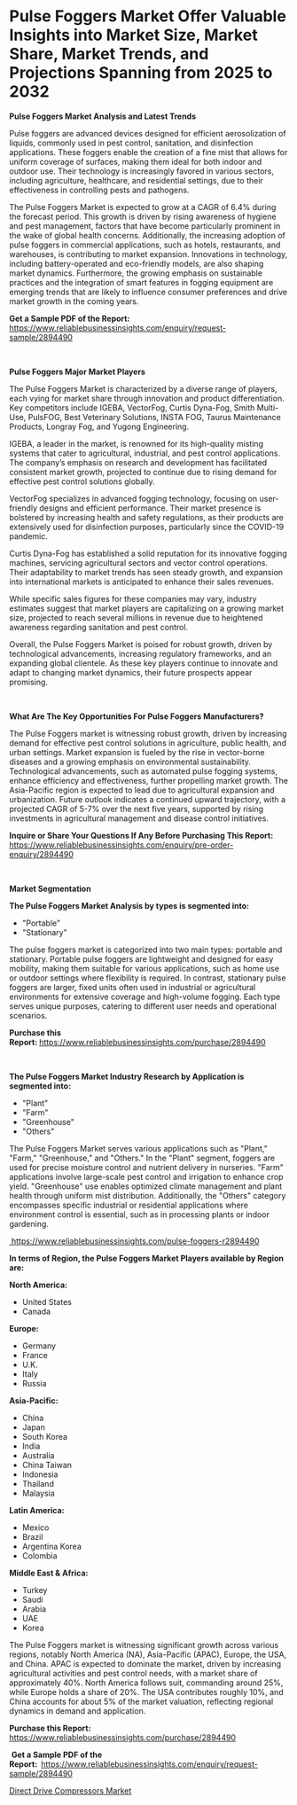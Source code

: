<p><h1>Pulse Foggers Market Offer Valuable Insights into Market Size, Market Share, Market Trends, and Projections Spanning from 2025 to 2032</h1></p><p><strong>Pulse Foggers Market Analysis and Latest Trends</strong></p>
<p><p>Pulse foggers are advanced devices designed for efficient aerosolization of liquids, commonly used in pest control, sanitation, and disinfection applications. These foggers enable the creation of a fine mist that allows for uniform coverage of surfaces, making them ideal for both indoor and outdoor use. Their technology is increasingly favored in various sectors, including agriculture, healthcare, and residential settings, due to their effectiveness in controlling pests and pathogens.</p><p>The Pulse Foggers Market is expected to grow at a CAGR of 6.4% during the forecast period. This growth is driven by rising awareness of hygiene and pest management, factors that have become particularly prominent in the wake of global health concerns. Additionally, the increasing adoption of pulse foggers in commercial applications, such as hotels, restaurants, and warehouses, is contributing to market expansion. Innovations in technology, including battery-operated and eco-friendly models, are also shaping market dynamics. Furthermore, the growing emphasis on sustainable practices and the integration of smart features in fogging equipment are emerging trends that are likely to influence consumer preferences and drive market growth in the coming years.</p></p>
<p><strong>Get a Sample PDF of the Report:&nbsp;</strong> <a href="https://www.reliablebusinessinsights.com/enquiry/request-sample/2894490?utm_campaign=3517&utm_medium=2&utm_source=Github&utm_content=ia&utm_term=15032025&utm_id=pulse-foggers">https://www.reliablebusinessinsights.com/enquiry/request-sample/2894490</a></p>
<p>&nbsp;</p>
<p><strong>Pulse Foggers Major Market Players</strong></p>
<p><p>The Pulse Foggers Market is characterized by a diverse range of players, each vying for market share through innovation and product differentiation. Key competitors include IGEBA, VectorFog, Curtis Dyna-Fog, Smith Multi-Use, PulsFOG, Best Veterinary Solutions, INSTA FOG, Taurus Maintenance Products, Longray Fog, and Yugong Engineering.</p><p>IGEBA, a leader in the market, is renowned for its high-quality misting systems that cater to agricultural, industrial, and pest control applications. The company’s emphasis on research and development has facilitated consistent market growth, projected to continue due to rising demand for effective pest control solutions globally.</p><p>VectorFog specializes in advanced fogging technology, focusing on user-friendly designs and efficient performance. Their market presence is bolstered by increasing health and safety regulations, as their products are extensively used for disinfection purposes, particularly since the COVID-19 pandemic.</p><p>Curtis Dyna-Fog has established a solid reputation for its innovative fogging machines, servicing agricultural sectors and vector control operations. Their adaptability to market trends has seen steady growth, and expansion into international markets is anticipated to enhance their sales revenues.</p><p>While specific sales figures for these companies may vary, industry estimates suggest that market players are capitalizing on a growing market size, projected to reach several millions in revenue due to heightened awareness regarding sanitation and pest control.</p><p>Overall, the Pulse Foggers Market is poised for robust growth, driven by technological advancements, increasing regulatory frameworks, and an expanding global clientele. As these key players continue to innovate and adapt to changing market dynamics, their future prospects appear promising.</p></p>
<p>&nbsp;</p>
<p><strong>What Are The Key Opportunities For Pulse Foggers Manufacturers?</strong></p>
<p><p>The Pulse Foggers market is witnessing robust growth, driven by increasing demand for effective pest control solutions in agriculture, public health, and urban settings. Market expansion is fueled by the rise in vector-borne diseases and a growing emphasis on environmental sustainability. Technological advancements, such as automated pulse fogging systems, enhance efficiency and effectiveness, further propelling market growth. The Asia-Pacific region is expected to lead due to agricultural expansion and urbanization. Future outlook indicates a continued upward trajectory, with a projected CAGR of 5-7% over the next five years, supported by rising investments in agricultural management and disease control initiatives.</p></p>
<p><strong>Inquire or Share Your Questions If Any Before Purchasing This Report:</strong> <a href="https://www.reliablebusinessinsights.com/enquiry/pre-order-enquiry/2894490?utm_campaign=3517&utm_medium=2&utm_source=Github&utm_content=ia&utm_term=15032025&utm_id=pulse-foggers">https://www.reliablebusinessinsights.com/enquiry/pre-order-enquiry/2894490</a></p>
<p>&nbsp;</p>
<p><strong>Market Segmentation</strong></p>
<p><strong>The Pulse Foggers Market Analysis by types is segmented into:</strong></p>
<p><ul><li>"Portable"</li><li>"Stationary"</li></ul></p>
<p><p>The pulse foggers market is categorized into two main types: portable and stationary. Portable pulse foggers are lightweight and designed for easy mobility, making them suitable for various applications, such as home use or outdoor settings where flexibility is required. In contrast, stationary pulse foggers are larger, fixed units often used in industrial or agricultural environments for extensive coverage and high-volume fogging. Each type serves unique purposes, catering to different user needs and operational scenarios.</p></p>
<p><strong>Purchase this Report:&nbsp;</strong><a href="https://www.reliablebusinessinsights.com/purchase/2894490?utm_campaign=3517&utm_medium=2&utm_source=Github&utm_content=ia&utm_term=15032025&utm_id=pulse-foggers">https://www.reliablebusinessinsights.com/purchase/2894490</a></p>
<p>&nbsp;</p>
<p><strong>The Pulse Foggers Market Industry Research by Application is segmented into:</strong></p>
<p><ul><li>"Plant"</li><li>"Farm"</li><li>"Greenhouse"</li><li>"Others"</li></ul></p>
<p><p>The Pulse Foggers Market serves various applications such as "Plant," "Farm," "Greenhouse," and "Others." In the "Plant" segment, foggers are used for precise moisture control and nutrient delivery in nurseries. "Farm" applications involve large-scale pest control and irrigation to enhance crop yield. "Greenhouse" use enables optimized climate management and plant health through uniform mist distribution. Additionally, the "Others" category encompasses specific industrial or residential applications where environment control is essential, such as in processing plants or indoor gardening.</p></p>
<p><a href="https://www.reliablebusinessinsights.com/pulse-foggers-r2894490?utm_campaign=3517&utm_medium=2&utm_source=Github&utm_content=ia&utm_term=15032025&utm_id=pulse-foggers">&nbsp;https://www.reliablebusinessinsights.com/pulse-foggers-r2894490</a></p>
<p><strong>In terms of Region, the Pulse Foggers Market Players available by Region are:</strong></p>
<p>
    <p> <strong> North America: </strong>
        <ul>
            <li>United States</li>
            <li>Canada</li>
        </ul>
        </p> 
    <p> <strong> Europe: </strong>
        <ul>
            <li>Germany</li>
            <li>France</li>
            <li>U.K.</li>
            <li>Italy</li>
            <li>Russia</li>
        </ul>
        </p> 
    <p> <strong> Asia-Pacific: </strong>
        <ul>
            <li>China</li>
            <li>Japan</li>
            <li>South Korea</li>
            <li>India</li>
            <li>Australia</li>
            <li>China Taiwan</li>
            <li>Indonesia</li>
            <li>Thailand</li>
            <li>Malaysia</li>
        </ul>
        </p> 
    <p> <strong> Latin America: </strong>
        <ul>
            <li>Mexico</li>
            <li>Brazil</li>
            <li>Argentina Korea</li>
            <li>Colombia</li>
        </ul>
        </p> 
    <p> <strong> Middle East & Africa: </strong>
        <ul>
            <li>Turkey</li>
            <li>Saudi</li>
            <li>Arabia</li>
            <li>UAE</li>
            <li>Korea</li>
        </ul>
    </p>
    </p>
<p><p>The Pulse Foggers market is witnessing significant growth across various regions, notably North America (NA), Asia-Pacific (APAC), Europe, the USA, and China. APAC is expected to dominate the market, driven by increasing agricultural activities and pest control needs, with a market share of approximately 40%. North America follows suit, commanding around 25%, while Europe holds a share of 20%. The USA contributes roughly 10%, and China accounts for about 5% of the market valuation, reflecting regional dynamics in demand and application.</p></p>
<p><strong>Purchase this Report: </strong><a href="https://www.reliablebusinessinsights.com/purchase/2894490?utm_campaign=3517&utm_medium=2&utm_source=Github&utm_content=ia&utm_term=15032025&utm_id=pulse-foggers">https://www.reliablebusinessinsights.com/purchase/2894490</a></p>
<p>&nbsp;<strong>Get a Sample PDF of the Report:&nbsp;&nbsp;</strong><a href="https://www.reliablebusinessinsights.com/enquiry/request-sample/2894490?utm_campaign=3517&utm_medium=2&utm_source=Github&utm_content=ia&utm_term=15032025&utm_id=pulse-foggers">https://www.reliablebusinessinsights.com/enquiry/request-sample/2894490</a></p>
<p><strong></strong></p>
<p><p><a href="https://github.com/wynonachirei9/Market-Research-Report-List-1/blob/main/direct-drive-compressors-market.md?utm_campaign=3517&utm_medium=2&utm_source=Github&utm_content=ia&utm_term=15032025&utm_id=pulse-foggers">Direct Drive Compressors Market</a></p></p>
